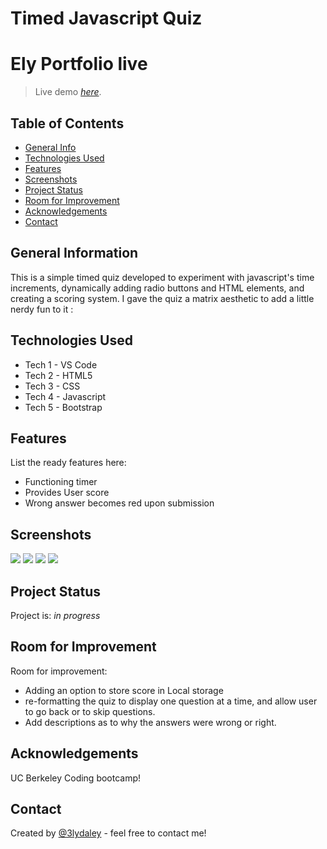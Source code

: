# Timed Javascript Quiz

# Ely Portfolio live
> Live demo [_here_](https://3lydaley.github.io/Daley-Portfolio/). <!-- Project link here. -->

## Table of Contents
* [General Info](#general-information)
* [Technologies Used](#technologies-used)
* [Features](#features)
* [Screenshots](#screenshots)
* [Project Status](#project-status)
* [Room for Improvement](#room-for-improvement)
* [Acknowledgements](#acknowledgements)
* [Contact](#contact)



## General Information
This is a simple timed quiz developed to experiment with javascript's time increments, dynamically adding radio buttons and HTML elements, and creating a scoring system. I gave the quiz a matrix aesthetic to add a little nerdy fun to it :



## Technologies Used
- Tech 1 - VS Code
- Tech 2 - HTML5
- Tech 3 - CSS
- Tech 4 - Javascript
- Tech 5 - Bootstrap


## Features
List the ready features here:
- Functioning timer 
- Provides User score 
- Wrong answer becomes red upon submission


## Screenshots

<img src="./assets/screenshots/homepage_screenshot"></img>
<img src="./assets/screenshots/questions_screenshot"></img>
<img src="./assets/screenshots/wrongAnswer_screenshot"></img>
<img src="./assets/screenshots/score_screenshot"></img>


## Project Status
Project is: _in progress_ 

## Room for Improvement

Room for improvement:
- Adding an option to store score in Local storage
- re-formatting the quiz to display one question at a time, and allow user to go back or to skip questions. 
- Add descriptions as to why the answers were wrong or right.

## Acknowledgements

UC Berkeley Coding bootcamp!

## Contact
Created by [@3lydaley](https://github.com/3lyDaley) - feel free to contact me!


